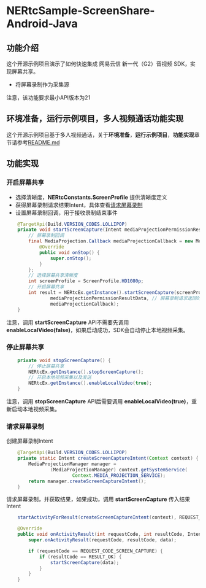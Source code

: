 # NERtcSample-ScreenShare-Android-Java

## 功能介绍

这个开源示例项目演示了如何快速集成 网易云信 新一代（G2）音视频 SDK，实现屏幕共享。
- 将屏幕录制作为采集源

注意，该功能要求最小API版本为21

## 环境准备，运行示例项目，多人视频通话功能实现

这个开源示例项目基于多人视频通话，关于**环境准备**，**运行示例项目**，**功能实现**章节请参考[README.md](https://github.com/netease-im/Basic-Video-Call/blob/master/Group-Video/NERtcSample-GroupVideoCall-Android-Java/README.md)

## 功能实现

### 开启屏幕共享

- 选择清晰度，**NERtcConstants.ScreenProfile** 提供清晰度定义
- 获得屏幕录制请求结果Intent，具体查看[请求屏幕录制](#request_screen_capture)
- 设置屏幕录制回调，用于接收录制结束事件

```java
    @TargetApi(Build.VERSION_CODES.LOLLIPOP)
    private void startScreenCapture(Intent mediaProjectionPermissionResultData) {
        // 屏幕录制回调
        final MediaProjection.Callback mediaProjectionCallback = new MediaProjection.Callback() {
            @Override
            public void onStop() {
                super.onStop();
            }
        };
        // 选择屏幕共享清晰度
        int screenProfile = ScreenProfile.HD1080p;
        // 开启屏幕共享
        int result = NERtcEx.getInstance().startScreenCapture(screenProfile,
                mediaProjectionPermissionResultData, // 屏幕录制请求返回的Intent
                mediaProjectionCallback);
    }
```

注意，调用 **startScreenCapture** API不需要先调用 **enableLocalVideo(false)**，如果启动成功，SDK会自动停止本地视频采集。

### 停止屏幕共享

```java
    private void stopScreenCapture() {
        // 停止屏幕共享
        NERtcEx.getInstance().stopScreenCapture();
        // 开启本地视频采集以及发送
        NERtcEx.getInstance().enableLocalVideo(true);
    }
```

注意，调用 **stopScreenCapture** API后需要调用 **enableLocalVideo(true)**，重新启动本地视频采集。

<span id="request_screen_capture"></span>
### 请求屏幕录制

创建屏幕录制Intent

```java
    @TargetApi(Build.VERSION_CODES.LOLLIPOP)
    private static Intent createScreenCaptureIntent(Context context) {
        MediaProjectionManager manager =
                (MediaProjectionManager) context.getSystemService(
                        Context.MEDIA_PROJECTION_SERVICE);
        return manager.createScreenCaptureIntent();
    }
```

请求屏幕录制，并获取结果，如果成功，调用 **startScreenCapture** 传入结果Intent

```java
    startActivityForResult(createScreenCaptureIntent(context), REQUEST_CODE_SCREEN_CAPTURE);

    @Override
    public void onActivityResult(int requestCode, int resultCode, Intent data) {
        super.onActivityResult(requestCode, resultCode, data);

        if (requestCode == REQUEST_CODE_SCREEN_CAPTURE) {
            if (resultCode == RESULT_OK) {
                startScreenCapture(data);
            }
        }
    }
```